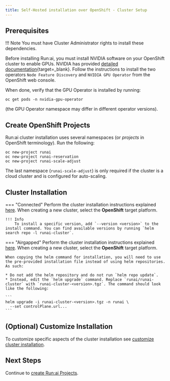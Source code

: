 ```yaml
---
title: Self-Hosted installation over OpenShift - Cluster Setup
---
```



## Prerequisites

!!! Note
    You must have Cluster Administrator rights to install these dependencies. 

Before installing Run:ai, you must install NVIDIA software on your OpenShift cluster to enable GPUs. 
NVIDIA has provided [detailed documentation](https://docs.nvidia.com/datacenter/cloud-native/gpu-operator/openshift/introduction.html){target=_blank}. 
Follow the instructions to install the two operators `Node Feature Discovery` and `NVIDIA GPU Operator` from the OpenShift web console. 

When done, verify that the GPU Operator is installed by running:

```
oc get pods -n nvidia-gpu-operator
```

(the GPU Operator namespace may differ in different operator versions).


## Create OpenShift Projects

Run:ai cluster installation uses several namespaces (or _projects_ in OpenShift terminology). Run the following:

```
oc new-project runai
oc new-project runai-reservation
oc new-project runai-scale-adjust
```

The last namespace (`runai-scale-adjust`) is only required if the cluster is a cloud cluster and is configured for auto-scaling. 

## Cluster Installation


=== "Connected"
    Perform the cluster installation instructions explained [here](../../../cluster-setup/cluster-install/#step-3-install-runai). When creating a new cluster, select the __OpenShift__  target platform.

    !!! Info
        To install a specific version, add `--version <version>` to the install command. You can find available versions by running `helm search repo -l runai-cluster`.

=== "Airgapped"
    Perform the cluster installation instructions explained [here](../../../cluster-setup/cluster-install/#step-3-install-runai). When creating a new cluster, select the __OpenShift__  target platform.

    When copying the helm command for installation, you will need to use the pre-provided installation file instead of using helm repositories. As such:

    * Do not add the helm repository and do not run `helm repo update`.
    * Instead, edit the `helm upgrade` command. Replace `runai/runai-cluster` with `runai-cluster-<version>.tgz`. The command should look like the following:

    ```
    helm upgrade -i runai-cluster-<version>.tgz -n runai \
      --set controlPlane.url...
    ```

## (Optional) Customize Installation

To customize specific aspects of the cluster installation see [customize cluster installation](../../cluster-setup/customize-cluster-install.md).



## Next Steps

Continue to [create Run:ai Projects](project-management.md).
